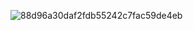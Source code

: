 ![88d96a30daf2fdb55242c7fac59de4eb](https://github.com/user-attachments/assets/d5abdbc0-5404-433a-acdc-9d62c73b7c62)


